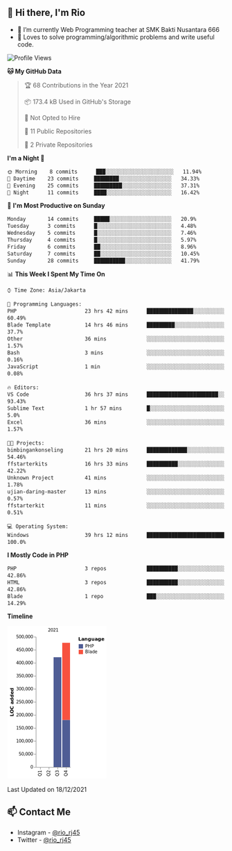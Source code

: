 ## 👋 Hi there, I'm Rio 

-  🔭 I’m currently Web Programming teacher at SMK Bakti Nusantara 666
-  💬 Loves to solve programming/algorithmic problems and write useful code.

<!--START_SECTION:waka-->
![Profile Views](http://img.shields.io/badge/Profile%20Views-2-blue)

**🐱 My GitHub Data** 

> 🏆 68 Contributions in the Year 2021
 > 
> 📦 173.4 kB Used in GitHub's Storage 
 > 
> 🚫 Not Opted to Hire
 > 
> 📜 11 Public Repositories 
 > 
> 🔑 2 Private Repositories  
 > 
**I'm a Night 🦉** 

```text
🌞 Morning    8 commits      ███░░░░░░░░░░░░░░░░░░░░░░   11.94% 
🌆 Daytime    23 commits     ████████░░░░░░░░░░░░░░░░░   34.33% 
🌃 Evening    25 commits     █████████░░░░░░░░░░░░░░░░   37.31% 
🌙 Night      11 commits     ████░░░░░░░░░░░░░░░░░░░░░   16.42%

```
📅 **I'm Most Productive on Sunday** 

```text
Monday       14 commits     █████░░░░░░░░░░░░░░░░░░░░   20.9% 
Tuesday      3 commits      █░░░░░░░░░░░░░░░░░░░░░░░░   4.48% 
Wednesday    5 commits      █░░░░░░░░░░░░░░░░░░░░░░░░   7.46% 
Thursday     4 commits      █░░░░░░░░░░░░░░░░░░░░░░░░   5.97% 
Friday       6 commits      ██░░░░░░░░░░░░░░░░░░░░░░░   8.96% 
Saturday     7 commits      ██░░░░░░░░░░░░░░░░░░░░░░░   10.45% 
Sunday       28 commits     ██████████░░░░░░░░░░░░░░░   41.79%

```


📊 **This Week I Spent My Time On** 

```text
⌚︎ Time Zone: Asia/Jakarta

💬 Programming Languages: 
PHP                      23 hrs 42 mins      ███████████████░░░░░░░░░░   60.49% 
Blade Template           14 hrs 46 mins      █████████░░░░░░░░░░░░░░░░   37.7% 
Other                    36 mins             ░░░░░░░░░░░░░░░░░░░░░░░░░   1.57% 
Bash                     3 mins              ░░░░░░░░░░░░░░░░░░░░░░░░░   0.16% 
JavaScript               1 min               ░░░░░░░░░░░░░░░░░░░░░░░░░   0.08%

🔥 Editors: 
VS Code                  36 hrs 37 mins      ███████████████████████░░   93.43% 
Sublime Text             1 hr 57 mins        █░░░░░░░░░░░░░░░░░░░░░░░░   5.0% 
Excel                    36 mins             ░░░░░░░░░░░░░░░░░░░░░░░░░   1.57%

🐱‍💻 Projects: 
bimbingankonseling       21 hrs 20 mins      █████████████░░░░░░░░░░░░   54.46% 
ffstarterkits            16 hrs 33 mins      ██████████░░░░░░░░░░░░░░░   42.22% 
Unknown Project          41 mins             ░░░░░░░░░░░░░░░░░░░░░░░░░   1.78% 
ujian-daring-master      13 mins             ░░░░░░░░░░░░░░░░░░░░░░░░░   0.57% 
ffstarterkit             11 mins             ░░░░░░░░░░░░░░░░░░░░░░░░░   0.51%

💻 Operating System: 
Windows                  39 hrs 12 mins      █████████████████████████   100.0%

```

**I Mostly Code in PHP** 

```text
PHP                      3 repos             ██████████░░░░░░░░░░░░░░░   42.86% 
HTML                     3 repos             ██████████░░░░░░░░░░░░░░░   42.86% 
Blade                    1 repo              ███░░░░░░░░░░░░░░░░░░░░░░   14.29%

```


**Timeline**

![Chart not found](https://raw.githubusercontent.com/neushepa/neushepa/main/charts/bar_graph.png) 


 Last Updated on 18/12/2021
<!--END_SECTION:waka-->

## 📫 Contact Me
- Instagram - [@rio_rj45](https://www.instagram.com/rio_rj45/)
- Twitter - [@rio_rj45](https://twitter.com/rio_rj45)
